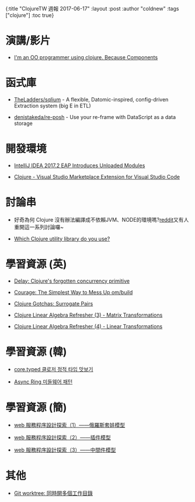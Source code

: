 {:title "ClojureTW 週報 2017-06-17"
:layout :post
:author "coldnew"
:tags  ["clojure"]
:toc true}

# 演講/影片

* [I'm an OO programmer using clojure. Because Components ](https://www.reddit.com/r/Clojure/comments/6hnkjl/im_an_oo_programmer_using_clojure_because/)

# 函式庫

* [TheLadders/sqlium](https://github.com/TheLadders/sqlium) - A flexible, Datomic-inspired, config-driven Extraction system (big E in ETL)

* [denistakeda/re-posh](https://github.com/denistakeda/re-posh) - Use your re-frame with DataScript as a data storage

# 開發環境

* [IntelliJ IDEA 2017.2 EAP Introduces Unloaded Modules](https://blog.jetbrains.com/idea/2017/06/intellij-idea-2017-2-eap-introduces-unloaded-modules/)

* [Clojure - Visual Studio Marketplace Extension for Visual Studio Code](https://goo.gl/wXqil4)

# 討論串

* 好奇為何 Clojure 沒有辦法編譯成不依賴JVM、NODE的環境嗎?[reddit](https://www.reddit.com/r/Clojure/comments/6hhg1h/why_isnt_there_a_compiled_or_interpreted_clojure/)又有人重開這一系列討論囉~

* [Which Clojure utility library do you use?](https://www.reddit.com/r/Clojure/comments/6gcghs/which_clojure_utility_library_do_you_use/)

# 學習資源 (英)

* [Delay: Clojure's forgotten concurrency primitive](http://danlebrero.com/2017/06/12/delay-clojure-forgotten-concurrency-primitive/)

* [Courage: The Simplest Way to Mess Up om/build](http://blog.alex-turok.com/2017/06/the-simplest-way-to-mess-up-ombuild.html)

* [Clojure Gotchas: Surrogate Pairs](https://lambdaisland.com/blog/12-06-2017-clojure-gotchas-surrogate-pairs)

* [Clojure Linear Algebra Refresher (3) - Matrix Transformations](http://dragan.rocks/articles/17/Clojure-Linear-Algebra-Refresher-3-Matrix-Transformations)

* [Clojure Linear Algebra Refresher (4) - Linear Transformations](http://dragan.rocks/articles/17/Clojure-Linear-Algebra-Refresher-Linear-Transformations)

# 學習資源 (韓)

* [core.typed 클로저 정적 타입 맛보기](http://clojure.kr/core.typed)

* [Async Ring 미들웨어 패턴](http://clojure.kr/async-ring-middleware-pattern)

# 學習資源 (簡)

* [web 服務程序設計探索（1）——俄羅斯套娃模型](http://blog.csdn.net/linux2_scdn/article/details/73368855)

* [web 服務程序設計探索（2）——插件模型](http://blog.csdn.net/linux2_scdn/article/details/73377734)

* [web 服務程序設計探索（3）——中間件模型](http://blog.csdn.net/linux2_scdn/article/details/73381454)

# 其他

* [Git worktree: 同時開多個工作目錄](https://ihower.tw/blog/archives/8740)
